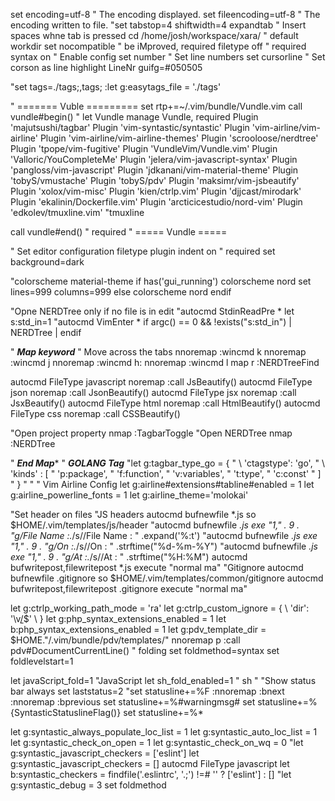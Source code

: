 set encoding=utf-8                      " The encoding displayed.
set fileencoding=utf-8                  " The encoding written to file.
"set tabstop=4 shiftwidth=4 expandtab    " Insert spaces whne tab is pressed
cd /home/josh/workspace/xara/ " default workdir
set nocompatible                        " be iMproved, required
filetype off                            " required
syntax on                               " Enable config
set number                              " Set line numbers
set cursorline                          " Set corson as line
highlight LineNr guifg=#050505          

"set tags=./tags;,tags;
:let g:easytags_file = './tags'

" ======= Vuble =========
set rtp+=~/.vim/bundle/Vundle.vim
call vundle#begin()
" let Vundle manage Vundle, required
Plugin 'majutsushi/tagbar'
Plugin 'vim-syntastic/syntastic'
Plugin 'vim-airline/vim-airline'
Plugin 'vim-airline/vim-airline-themes'
Plugin 'scrooloose/nerdtree'
Plugin 'tpope/vim-fugitive'
Plugin 'VundleVim/Vundle.vim'
Plugin 'Valloric/YouCompleteMe'
Plugin 'jelera/vim-javascript-syntax'
Plugin 'pangloss/vim-javascript'
Plugin 'jdkanani/vim-material-theme'
Plugin 'tobyS/vmustache'
Plugin 'tobyS/pdv'
Plugin 'maksimr/vim-jsbeautify'
Plugin 'xolox/vim-misc'
Plugin 'kien/ctrlp.vim'
Plugin 'djjcast/mirodark'
Plugin 'ekalinin/Dockerfile.vim'
Plugin 'arcticicestudio/nord-vim'
Plugin 'edkolev/tmuxline.vim'    "tmuxline

call vundle#end()            " required
" ===== Vundle =====

" Set editor configuration
filetype plugin indent on    " required
set background=dark

"colorscheme material-theme 
if has('gui_running')
    colorscheme nord
    set lines=999 columns=999
else
    colorscheme nord
endif

"Opne NERDTree only if no file is in edit
"autocmd StdinReadPre * let s:std_in=1
"autocmd VimEnter * if argc() == 0 && !exists("s:std_in") | NERDTree | endif

" ***Map keyword***
" Move across the tabs
nnoremap <silent> <A-Up> :wincmd k<CR>
nnoremap <silent> <A-Down> :wincmd j<CR>
nnoremap <silent> <A-Left> :wincmd h<CR>:
nnoremap <silent> <A-Right> :wincmd l<CR>
map <leader>r :NERDTreeFind<CR>

autocmd FileType javascript noremap <buffer>  <c-f> :call JsBeautify()<cr>
autocmd FileType json noremap <buffer> <c-f> :call JsonBeautify()<cr>
autocmd FileType jsx noremap <buffer> <c-f> :call JsxBeautify()<cr>
autocmd FileType html noremap <buffer> <c-f> :call HtmlBeautify()<cr>
autocmd FileType css noremap <buffer> <c-f> :call CSSBeautify()<cr>

"Open project property 
nmap <F8> :TagbarToggle<CR>
"Open NERDTree
nmap <F3> :NERDTree<CR>

" ***End Map****
" ***GOLANG Tag***
"let g:tagbar_type_go = {
"    \ 'ctagstype': 'go',
"    \ 'kinds' : [
"        \'p:package',
"        \'f:function',
"        \'v:variables',
"        \'t:type',
"        \'c:const'
"    \]
"  \}
"
"
" Vim Airline Config
let g:airline#extensions#tabline#enabled = 1
let g:airline_powerline_fonts = 1
let g:airline_theme='molokai'

"Set header on files
"JS headers
autocmd bufnewfile *.js so $HOME/.vim/templates/js/header
"autocmd bufnewfile *.js exe "1," . 9 . "g/File Name :.*/s//File Name : " .expand('%:t')
"autocmd bufnewfile *.js exe "1," . 9 . "g/On :.*/s//On : " .strftime("%d-%m-%Y")
"autocmd bufnewfile *.js exe "1," . 9 . "g/At :.*/s//At : " .strftime("%H:%M")
autocmd bufwritepost,filewritepost *.js execute "normal ma"
"Gitignore
autocmd bufnewfile .gitignore so $HOME/.vim/templates/common/gitignore
autocmd bufwritepost,filewritepost .gitignore execute "normal ma"


let g:ctrlp_working_path_mode = 'ra'
let g:ctrlp_custom_ignore = {
  \ 'dir':  '\v[\/](.git|node_modules|bower_componets|vendor)$'
  \ }
let g:php_syntax_extensions_enabled = 1
let b:php_syntax_extensions_enabled = 1
let g:pdv_template_dir = $HOME."/.vim/bundle/pdv/templates/"
nnoremap <buffer> <Leader>p :call pdv#DocumentCurrentLine()<CR>
" folding
set foldmethod=syntax
set foldlevelstart=1

let javaScript_fold=1	      "JavaScript
let sh_fold_enabled=1         " sh
"
"Show status bar always
set laststatus=2 
"set statusline+=%F
:nnoremap <Tab> :bnext<CR>
:nnoremap <S-Tab> :bprevious<CR>
set statusline+=%#warningmsg#
set statusline+=%{SyntasticStatuslineFlag()}
set statusline+=%*

let g:syntastic_always_populate_loc_list = 1
let g:syntastic_auto_loc_list = 1
let g:syntastic_check_on_open = 1
let g:syntastic_check_on_wq = 0
"let g:syntastic_javascript_checkers = ['eslint']
let g:syntastic_javascript_checkers = []
autocmd FileType javascript let b:syntastic_checkers = findfile('.eslintrc', '.;') !=# '' ? ['eslint'] : []
"let g:syntastic_debug = 3
set foldmethod
